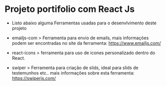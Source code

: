 # Projeto portifolio com React Js

- Listo abaixo alguma Ferramentas usadas para o desenvlvimento deste projeto

- emailjs-com > Ferramenta para envio de emails, mais informações podem ser     encontradas no site da ferramenta: https://www.emailjs.com/
    
- react-icons > ferramenta para uso de icones personalizado dentro do React.

- swiper > Ferramenta para criação de slids, ideal para slids de testemunhos etc.. mais informações sobre esta ferramenta: https://swiperjs.com/